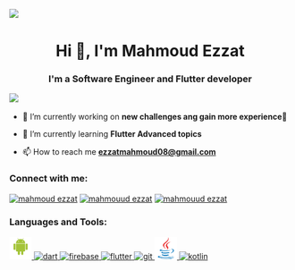 ![](https://pbs.twimg.com/media/FSgl1OfUcAEsiQV?format=jpg&name=large)

<h1 align="center">Hi 👋, I'm Mahmoud Ezzat</h1>
<h3 align="center">I'm a Software Engineer and Flutter developer</h3>

![](https://komarev.com/ghpvc/?username=your-github-username&abbreviated=true)

- 🔭 I’m currently working on **new challenges ang gain more experience🤣**

- 🌱 I’m currently learning **Flutter Advanced topics**

- 📫 How to reach me **ezzatmahmoud08@gmail.com**



<h3 align="left">Connect with me:</h3>
<p align="left">
<a href="https://www.linkedin.com/in/mahmoud-ezzat-174b41165/" target="blank"><img align="center" src="https://raw.githubusercontent.com/rahuldkjain/github-profile-readme-generator/master/src/images/icons/Social/linked-in-alt.svg" alt="mahmoud ezzat" height="30" width="40" /></a>
<a href="https://fb.com/mahmouud ezzat" target="blank"><img align="center" src="https://raw.githubusercontent.com/rahuldkjain/github-profile-readme-generator/master/src/images/icons/Social/facebook.svg" alt="mahmouud ezzat" height="30" width="40" /></a>
<a href="https://drive.google.com/drive/u/1/folders/1DKRtUhMbk7XmankTeB_9CL0kji59N1Ai" target="blank"><img align="center" src="https://raw.githubusercontent.com/rahuldkjain/github-profile-readme-generator/master/src/images/icons/Social/google.svg" alt="mahmouud ezzat" height="30" width="40" /></a>
</p>

<h3 align="left">Languages and Tools:</h3>
<p align="left"> <a href="https://developer.android.com" target="_blank" rel="noreferrer"> <img src="https://raw.githubusercontent.com/devicons/devicon/master/icons/android/android-original-wordmark.svg" alt="android" width="40" height="40"/> </a> <a href="https://dart.dev" target="_blank" rel="noreferrer"> <img src="https://www.vectorlogo.zone/logos/dartlang/dartlang-icon.svg" alt="dart" width="40" height="40"/> </a> <a href="https://firebase.google.com/" target="_blank" rel="noreferrer"> <img src="https://www.vectorlogo.zone/logos/firebase/firebase-icon.svg" alt="firebase" width="40" height="40"/> </a> <a href="https://flutter.dev" target="_blank" rel="noreferrer"> <img src="https://www.vectorlogo.zone/logos/flutterio/flutterio-icon.svg" alt="flutter" width="40" height="40"/> </a> <a href="https://git-scm.com/" target="_blank" rel="noreferrer"> <img src="https://www.vectorlogo.zone/logos/git-scm/git-scm-icon.svg" alt="git" width="40" height="40"/> </a> <a href="https://www.java.com" target="_blank" rel="noreferrer"> <img src="https://raw.githubusercontent.com/devicons/devicon/master/icons/java/java-original.svg" alt="java" width="40" height="40"/> </a> <a href="https://kotlinlang.org" target="_blank" rel="noreferrer"> <img src="https://www.vectorlogo.zone/logos/kotlinlang/kotlinlang-icon.svg" alt="kotlin" width="40" height="40"/> </a> </p>
